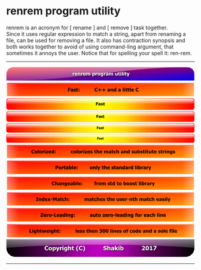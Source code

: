 # renrem program utility  
renrem is an acronym for [ rename ] and [ remove ] task together.  
Since it uses regular expression to match a string, apart from renaming a file, can be used for removing a file. It also has contraction synopsis and both works together to avoid of using command-ling argument, that sometimes it annoys the user. Notice that for spelling your spell it: ren-rem.  

---

![00_renrem](https://github.com/k-five/renrem/blob/master/button/00_renrem%20program%20utility.png)
![01_fast](https://github.com/k-five/renrem/blob/master/button/01_fast-1.png)
![01_fast_800](https://github.com/k-five/renrem/blob/master/button/fast_800.png)
![01_fast_900](https://github.com/k-five/renrem/blob/master/button/fast_900.png)
![01_fast_1000](https://github.com/k-five/renrem/blob/master/button/fast_1000.png)
![01_fast_1100](https://github.com/k-five/renrem/blob/master/button/fast_1100.png)
![02_colorized](https://github.com/k-five/renrem/blob/master/button/02_colorize.png)
![03_portable](https://github.com/k-five/renrem/blob/master/button/03_portable.png)
![04_changeable](https://github.com/k-five/renrem/blob/master/button/04_changeable.png)
![05_index_match](https://github.com/k-five/renrem/blob/master/button/05_index_match.png)
![06_zero_leading](https://github.com/k-five/renrem/blob/master/button/06_zero_leading-1.png)
![07_lightweight](https://github.com/k-five/renrem/blob/master/button/07_lightweight.png)
![08_copyright](https://github.com/k-five/renrem/blob/master/button/copyright_800.png)


---



